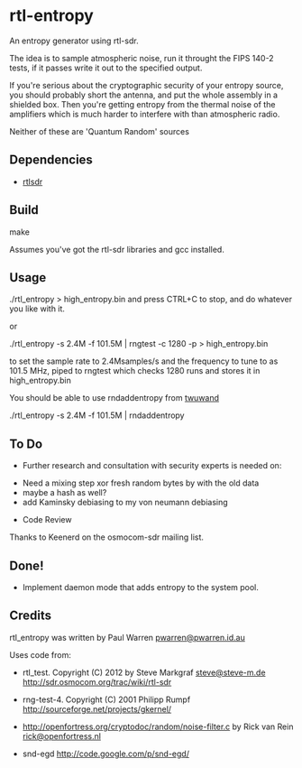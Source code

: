 rtl-entropy
===========

An entropy generator using rtl-sdr.

The idea is to sample atmospheric noise, run it throught the FIPS 140-2 tests, if it passes write it out to the specified output. 

If you're serious about the cryptographic security of your entropy source, you should probably short the antenna, and put the whole assembly in a shielded box. Then you're getting entropy from the thermal noise of the amplifiers which is much harder to interfere with than atmospheric radio.

Neither of these are 'Quantum Random' sources

Dependencies
------------

* [rtlsdr](http://sdr.osmocom.org/trac/wiki/rtl-sdr)

Build
-----

make 

Assumes you've got the rtl-sdr libraries and gcc installed.

Usage
-----

./rtl_entropy > high_entropy.bin
and press CTRL+C to stop, and do whatever you like with it.

or

./rtl_entropy -s 2.4M -f 101.5M | rngtest -c 1280 -p > high_entropy.bin

to set the sample rate to 2.4Msamples/s and the frequency to tune to as 101.5 MHz, piped to rngtest which checks 1280 runs and stores it in high_entropy.bin

You should be able to use rndaddentropy from [twuwand](http://github.com/rfinnie/twuewand)

./rtl_entropy -s 2.4M -f 101.5M | rndaddentropy


To Do
-----

- Further research and consultation with security experts is needed on:
 * Need a mixing step xor fresh random bytes by with the old data
 * maybe a hash as well?
 * add Kaminsky debiasing to my von neumann debiasing

- Code Review

Thanks to Keenerd on the osmocom-sdr mailing list.


Done!
-----

* Implement daemon mode that adds entropy to the system pool.


Credits
-------

rtl_entropy was written by Paul Warren <pwarren@pwarren.id.au>

Uses code from:

  * rtl_test. Copyright (C) 2012 by Steve Markgraf <steve@steve-m.de> http://sdr.osmocom.org/trac/wiki/rtl-sdr

  * rng-test-4. Copyright (C) 2001 Philipp Rumpf http://sourceforge.net/projects/gkernel/

  * http://openfortress.org/cryptodoc/random/noise-filter.c by Rick van Rein <rick@openfortress.nl>

  * snd-egd http://code.google.com/p/snd-egd/